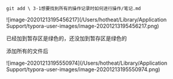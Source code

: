 ```shell
git add \ 3-1想要找到所有的操作记录时如何进行操作/笔记.md
```

![image-20201213195456217](/Users/hotheat/Library/Application Support/typora-user-images/image-20201213195456217.png)

已经加到暂存区是绿色的，还没加到暂存区是绿色的



添加所有的文件后

![image-20201213195550974](/Users/hotheat/Library/Application Support/typora-user-images/image-20201213195550974.png)

